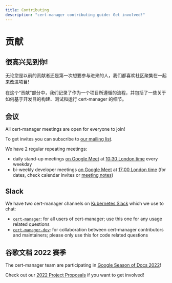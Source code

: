 ```yaml
---
title: Contributing
description: "cert-manager contributing guide: Get involved!"
---
```


# 贡献

## 很高兴见到你!

无论您是以前的贡献者还是第一次想要参与进来的人，我们都喜欢社区聚集在一起来改进项目!

在这个“贡献”部分中，我们记录了作为一个项目所遵循的流程，并包括了一些关于如何基于开发目的构建、测试和运行 cert-manager 的细节。

## 会议

All cert-manager meetings are open for everyone to join!

To get invites you can subscribe to [our mailing list](https://groups.google.com/forum/#!forum/cert-manager-dev).

We have 2 regular repeating meetings:

- daily stand-up meetings [on Google Meet](https://meet.google.com/eum-fyvt-xpa) at [10:30 London time](http://www.thetimezoneconverter.com/?t=10:30&tz=Europe/London) every weekday
- bi-weekly developer meetings [on Google Meet](https://meet.google.com/abp-bwhk-wxc) at [17:00 London time](http://www.thetimezoneconverter.com/?t=17:00&tz=Europe/London) (for dates, check calendar invites or [meeting notes](https://docs.google.com/document/d/1Tc5t6ylY9dhXAan1OjOoldeaoys1Yh4Ir710ATfBa5U))

## Slack

We have two cert-manager channels on [Kubernetes Slack](https://slack.k8s.io) which we use to chat:

- [`cert-manager`](https://kubernetes.slack.com/messages/cert-manager): for all users of cert-manager; use this one for any usage related questions
- [`cert-manager-dev`](https://kubernetes.slack.com/messages/cert-manager-dev): for collaboration between cert-manager contributors and maintainers; please only use this for code related questions

## 谷歌文档 2022 赛季

The cert-manager team are participating in [Google Season of Docs 2022](https://developers.google.com/season-of-docs)!

Check out our [2022 Project Proposals](./google-season-of-docs/2022/README.md) if you want to get involved!
